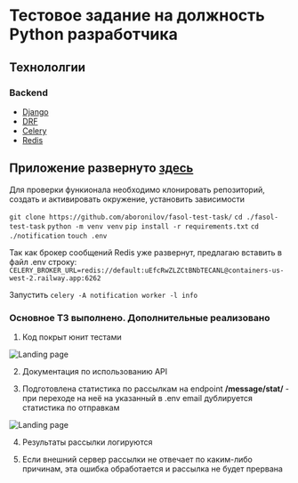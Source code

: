 # Тестовое задание на должность Python разработчика 

## Технололгии

### Backend
* [Django](https://www.djangoproject.com/)
* [DRF](https://www.django-rest-framework.org/)
* [Celery](https://docs.celeryq.dev/en/stable/)
* [Redis](https://redis.io/)


## Приложение развернуто [здесь](https://fasol-test.onrender.com/api/) 

Для проверки функионала необходимо клонировать репозиторий, создать и активировать окружение, установить зависимости

```git clone https://github.com/aboronilov/fasol-test-task/```
```cd ./fasol-test-task```
```python -m venv venv```
```pip install -r requirements.txt```
```cd ./notification```
```touch .env```

Так как брокер сообщений Redis уже развернут, предлагаю вставить в файл .env строку:
```CELERY_BROKER_URL=redis://default:uEfcRwZLZCtBNbTECANL@containers-us-west-2.railway.app:6262```

Запустить
```celery -A notification worker -l info```

### Основное ТЗ выполнено. Дополнительные реализовано

1. Код покрыт юнит тестами

![Landing page](https://raw.githubusercontent.com/aboronilov/fasol-test-task/main/static/img/tests.png)

2. Документация по использованию API

3. Подготовлена статистика по рассылкам на endpoint **/message/stat/** - при переходе на неё на указанный в .env email дублируется статистика по отправкам

![Landing page](https://raw.githubusercontent.com/aboronilov/fasol-test-task/main/static/img/email.png)

4. Результаты рассылки логируются

5. Если внешний сервер рассылки не отвечает по каким-либо причинам, эта ошибка обработается и рассылка не будет прервана